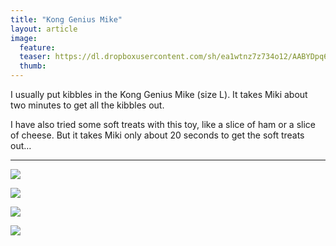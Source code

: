 ```yaml
---
title: "Kong Genius Mike"
layout: article
image:
  feature:
  teaser: https://dl.dropboxusercontent.com/sh/ea1wtnz7z734o12/AABYDpq6qxyQVi4Fr45BnXjba/aktivointilelut/kongit/DSC17019-245px.jpg
  thumb:
---
```


I usually put kibbles in the Kong Genius Mike (size L). It takes Miki about two minutes to get all the kibbles out.

I have also tried some soft treats with this toy, like a slice of ham or a slice of cheese. But it takes Miki only about 20 seconds to get the soft treats out…

---

[![](https://dl.dropboxusercontent.com/sh/ea1wtnz7z734o12/AAAgQuzdM9hISljyyDxFx3Rza/aktivointilelut/kongit/DSC35180-800px.jpg)](https://dl.dropboxusercontent.com/sh/ea1wtnz7z734o12/AABLv_onqxIrO719METLV2pva/aktivointilelut/kongit/DSC35180.jpg)

[![](https://dl.dropboxusercontent.com/sh/ea1wtnz7z734o12/AADonWyepiCHsvLzcOJLtt0Va/aktivointilelut/kongit/DSC35135-800px.jpg)](https://dl.dropboxusercontent.com/sh/ea1wtnz7z734o12/AADd6_BaeRi-ApnB1TEYPbOia/aktivointilelut/kongit/DSC35135.jpg)

[![](https://dl.dropboxusercontent.com/sh/ea1wtnz7z734o12/AABYkwpjR3_OxLGTwhkXVqiUa/aktivointilelut/kongit/DSC35158-800px.jpg)](https://dl.dropboxusercontent.com/sh/ea1wtnz7z734o12/AABPGNIDfAEhypqQotYIzhola/aktivointilelut/kongit/DSC35158.jpg)

[![](https://dl.dropboxusercontent.com/sh/ea1wtnz7z734o12/AABTRctrOoOMlNbHFwmlqe6Ea/aktivointilelut/kongit/DSC17019_2-800px.jpg)](https://dl.dropboxusercontent.com/sh/ea1wtnz7z734o12/AAAVpU2ixWHP_vn-RDRzr-FFa/aktivointilelut/kongit/DSC17019_2.jpg)
